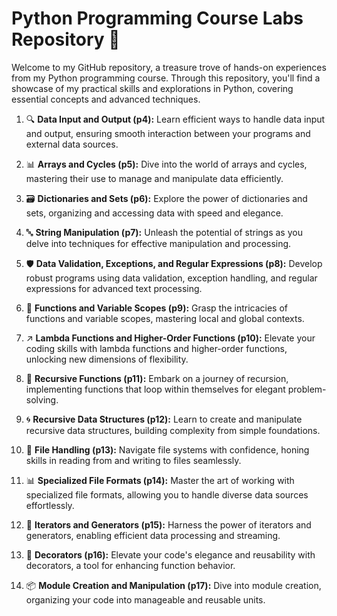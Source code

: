 # Python Programming Course Labs Repository 🐍

Welcome to my GitHub repository, a treasure trove of hands-on experiences from my Python programming course. Through this repository, you'll find a showcase of my practical skills and explorations in Python, covering essential concepts and advanced techniques.

1. 🔍 **Data Input and Output (p4):** Learn efficient ways to handle data input and output, ensuring smooth interaction between your programs and external data sources.

2. 📊 **Arrays and Cycles (p5):** Dive into the world of arrays and cycles, mastering their use to manage and manipulate data efficiently.

3. 🗃️ **Dictionaries and Sets (p6):** Explore the power of dictionaries and sets, organizing and accessing data with speed and elegance.

4. 🔤 **String Manipulation (p7):** Unleash the potential of strings as you delve into techniques for effective manipulation and processing.

5. 🛡️ **Data Validation, Exceptions, and Regular Expressions (p8):** Develop robust programs using data validation, exception handling, and regular expressions for advanced text processing.

6. 📜 **Functions and Variable Scopes (p9):** Grasp the intricacies of functions and variable scopes, mastering local and global contexts.

7. ↗️ **Lambda Functions and Higher-Order Functions (p10):** Elevate your coding skills with lambda functions and higher-order functions, unlocking new dimensions of flexibility.

8. 🔄 **Recursive Functions (p11):** Embark on a journey of recursion, implementing functions that loop within themselves for elegant problem-solving.

9. 🌀 **Recursive Data Structures (p12):** Learn to create and manipulate recursive data structures, building complexity from simple foundations.

10. 📁 **File Handling (p13):** Navigate file systems with confidence, honing skills in reading from and writing to files seamlessly.

11. 📊 **Specialized File Formats (p14):** Master the art of working with specialized file formats, allowing you to handle diverse data sources effortlessly.

12. 🔄 **Iterators and Generators (p15):** Harness the power of iterators and generators, enabling efficient data processing and streaming.

13. 🎨 **Decorators (p16):** Elevate your code's elegance and reusability with decorators, a tool for enhancing function behavior.

14. 📦 **Module Creation and Manipulation (p17):** Dive into module creation, organizing your code into manageable and reusable units.
